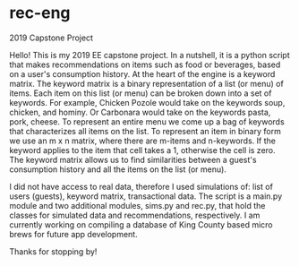 # rec-eng
2019 Capstone Project

Hello! This is my 2019 EE capstone project. In a nutshell, it is a python script that makes recommendations on items 
such as food or beverages, based on a user's consumption history. At the heart of the engine is a keyword matrix. The 
keyword matrix is a binary representation of a list (or menu) of items. Each item on this list (or menu) can be broken 
down into a set of keywords. For example, Chicken Pozole would take on the keywords soup, chicken, and hominy. Or 
Carbonara would take on the keywords pasta, pork, cheese. To represent an entire menu we come up a bag of keywords that
characterizes all items on the list. To represent an item in binary form we use an m x n matrix, where there are m-items 
and n-keywords. If the keyword applies to the item that cell takes a 1, otherwise the cell is zero. The keyword matrix 
allows us to find similarities between a guest's consumption history and all the items on the list (or menu).

I did not have access to real data, therefore I used simulations of: list of users (guests), keyword matrix, transactional 
data. The script is a main.py module and two additional modules, sims.py and rec.py, that hold the classes for simulated 
data and recommendations, respectively. I am currently working on compiling a database of King County based micro brews for
future app development.

Thanks for stopping by!
